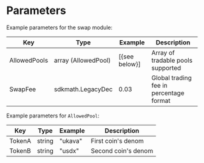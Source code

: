 <!--
order: 5
-->

# Parameters

Example parameters for the swap module:

| Key          | Type                | Example       | Description                             |
| ------------ | ------------------- | ------------- | --------------------------------------- |
| AllowedPools | array (AllowedPool) | [{see below}] | Array of tradable pools supported       |
| SwapFee      | sdkmath.LegacyDec             | 0.03          | Global trading fee in percentage format |

Example parameters for `AllowedPool`:

| Key    | Type   | Example | Description         |
| ------ | ------ | ------- | ------------------- |
| TokenA | string | "ukava" | First coin's denom  |
| TokenB | string | "usdx"  | Second coin's denom |
